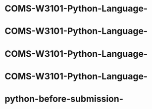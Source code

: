 # COMS-W3101-Python-Language-
# COMS-W3101-Python-Language-
# COMS-W3101-Python-Language-
# COMS-W3101-Python-Language-
# python-before-submission-
